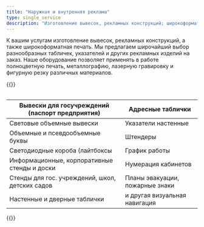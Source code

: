 ```yaml
---
title: "Наружная и внутренняя реклама"
type: single_service
description: "Изготовление вывесок, рекламных конструкций; широкоформатная печать. Таблички, указатели. Металлография."
---
```


К вашим услугам изготовление вывесок, рекламных конструкций, а также
широкоформатная печать.  Мы предлагаем широчайший выбор разнообразных
табличек, указателей и других рекламных изделий на заказ.  Наше
оборудование позволяет применять в работе полноцветную печать,
металлографию, лазерную гравировку и фигурную резку различных
материалов.

{{<table>}}


| Вывески для госучреждений (паспорт предприятия) | Адресные таблички               |
|-------------------------------------------------|---------------------------------|
| Световые объемные вывески                       | Указатели настенные             |
| Объемные и псевдообъемные буквы                 | Штендеры                        |
| Светодиодные короба (лайтбоксы                  | График работы                   |
| Информационные, корпоративные стенды и доски    | Нумерация кабинетов             |
| Стенды для гос. учреждений, школ, детских садов | Планы эвакуации, пожарные знаки |
| Настенные и дверные таблички                    | и другая визуальная навигация   |

{{</table>}}
